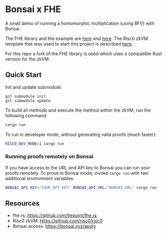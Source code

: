 # Bonsai x FHE

A small demo of running a homomorphic multiplication (using BFV) with Bonsai. 

The FHE library and the example are [here](https://github.com/tlepoint/fhe.rs/tree/main) and [here](https://github.com/tlepoint/fhe.rs/blob/main/crates/fhe/README.md). The Risc0 zkVM template that was used to start this project is described [here](https://github.com/risc0/risc0/tree/main/risc0/cargo-risczero).

For this repo a fork of the FHE library is used which uses a compatible Rust version for the zkVM. 

## Quick Start

Init and update submodule:
```
git submodule init
git submodule update
```

To build all methods and execute the method within the zkVM, run the following command:

```bash
cargo run
```

To run in developer mode, without generating valid proofs (much faster):

```bash
RISC0_DEV_MODE=1 cargo run
```

### Running proofs remotely on Bonsai

If you have access to the URL and API key to Bonsai you can run your proofs
remotely. To prove in Bonsai mode, invoke `cargo run` with two additional
environment variables:

```bash
BONSAI_API_KEY="YOUR_API_KEY" BONSAI_API_URL="BONSAI_URL" cargo run
```


## Resources

- fhe.rs: https://github.com/tlepoint/fhe.rs
- Risc0 zkVM: https://github.com/risc0/risc0
- Bonsai access: https://bonsai.xyz/apply
